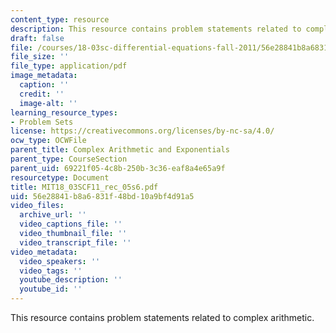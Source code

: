 ```yaml
---
content_type: resource
description: This resource contains problem statements related to complex arithmetic.
draft: false
file: /courses/18-03sc-differential-equations-fall-2011/56e28841b8a6831f48bd10a9bf4d91a5_MIT18_03SCF11_rec_05s6.pdf
file_size: ''
file_type: application/pdf
image_metadata:
  caption: ''
  credit: ''
  image-alt: ''
learning_resource_types:
- Problem Sets
license: https://creativecommons.org/licenses/by-nc-sa/4.0/
ocw_type: OCWFile
parent_title: Complex Arithmetic and Exponentials
parent_type: CourseSection
parent_uid: 69221f05-4c8b-250b-3c36-eaf8a4e65a9f
resourcetype: Document
title: MIT18_03SCF11_rec_05s6.pdf
uid: 56e28841-b8a6-831f-48bd-10a9bf4d91a5
video_files:
  archive_url: ''
  video_captions_file: ''
  video_thumbnail_file: ''
  video_transcript_file: ''
video_metadata:
  video_speakers: ''
  video_tags: ''
  youtube_description: ''
  youtube_id: ''
---
```

This resource contains problem statements related to complex arithmetic.